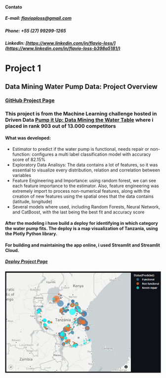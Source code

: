 #### Contato
##### E-mail: flavioploss@gmail.com
##### Phone: +55 (27) 99299-1265
##### LinkedIn: [https://www.linkedin.com/in/flavio-loss/](https://www.linkedin.com/in/flavio-loss-b398a5181/)

# Project 1
## Data Mining Water Pump Data: Project Overview
### [GitHub Project Page](https://github.com/flavioloss/waterpump_challenge/blob/main/)
### This project is from the Machine Learning challenge hosted in Driven Data [Pump it Up: Data Mining the Water Table](https://www.drivendata.org/competitions/7/pump-it-up-data-mining-the-water-table/page/23/) where i placed in rank 903 out of 13.000 competitors

#### What was developed:
- Estimator to predict if the water pump is functional, needs repair or non-function: configures a multi label classification model with accuracy score of 82.15%
- Exploratory Data Analisys: The data contains a lot of features, so it was essential to visualize every distribution, relation and correlation between variables
- Feature Engineering and Importance: using random forest, we can see each feature importance to the estimator. Also, feature engineering was extremely import to process non-numerical features, along with the creation of new features using the spatial ones that the data contains (latitude, longitude)
- Several models where used, including Random Forests, Neural Network, and CatBoost, with the last being the best fit and accuracy score

#### After the modeling i have build a deploy for identifying in which category the water pump fits. The deploy is a map visualization of Tanzania, using the Plotly Python library. 
#### For building and maintaining the app online, i used Streamlit and Streamlit Cloud.
##### [Deploy Project Page](https://github.com/flavioloss/waterpump_deploy)
![](https://github.com/flavioloss/Flavio_Portfolio/blob/gh-pages/images/map_waterpump.jpeg)
